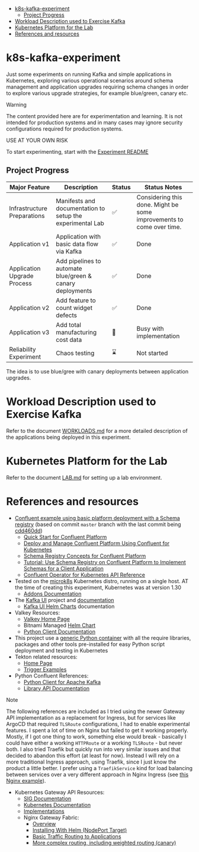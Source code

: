 
- [k8s-kafka-experiment](#k8s-kafka-experiment)
  - [Project Progress](#project-progress)
- [Workload Description used to Exercise Kafka](#workload-description-used-to-exercise-kafka)
- [Kubernetes Platform for the Lab](#kubernetes-platform-for-the-lab)
- [References and resources](#references-and-resources)


# k8s-kafka-experiment

Just some experiments on running Kafka and simple applications in Kubernetes, exploring various operational scenarios around schema management and application upgrades requiring schema changes in order to explore various upgrade strategies, for example blue/green, canary etc.

> [!WARNING]
> The content provided here are for experimentation and learning. It is not intended for production systems and in many cases may ignore security configurations required for production systems.
>
> USE AT YOUR OWN RISK

To start experimenting, start with the [Experiment README](./experiments/README.md)

## Project Progress

<!-- 
Icons:

DONE              :white_check_mark:
Work in Progress  :construction:
Not Started       :hourglass:
-->

| Major Feature               | Description                                               | Status             | Status Notes                                                                                 |
|-----------------------------|-----------------------------------------------------------|--------------------|----------------------------------------------------------------------------------------------|
| Infrastructure Preparations | Manifests and documentation to setup the experimental Lab | :white_check_mark: | Considering this done. Might be some improvements to come over time.                         |
| Application v1              | Application with basic data flow via Kafka                | :white_check_mark: | Done                                                                                         |
| Application Upgrade Process | Add pipelines to automate blue/green & canary deployments | :white_check_mark: | Done                                                                                         |
| Application v2              | Add feature to count widget defects                       | :white_check_mark: | Done                                                                                         |
| Application v3              | Add total manufacturing cost data                         | :construction:     | Busy with implementation                                                                     |
| Reliability Experiment      | Chaos testing                                             | :hourglass:        | Not started                                                                                  |

The idea is to use blue/gree with canary deployments between application upgrades.

# Workload Description used to Exercise Kafka

Refer to the document [WORKLOADS.md](./WORKLOADS.md) for a more detailed description of the applications being deployed in this experiment.

# Kubernetes Platform for the Lab

Refer to the document [LAB.md](./LAB.md) for setting up a lab environment.

# References and resources

* [Confluent example using basic platform deployment with a Schema registry](https://github.com/confluentinc/confluent-kubernetes-examples/tree/master/schemas) (based on commit `master` branch with the last commit being [cdd460dd](https://github.com/confluentinc/confluent-kubernetes-examples/tree/cdd460dd90fbf3abfb348ed43acf97e3167399bd))
  * [Quick Start for Confluent Platform](https://docs.confluent.io/platform/7.7/get-started/platform-quickstart.html#quickstart)
  * [Deploy and Manage Confluent Platform Using Confluent for Kubernetes](https://docs.confluent.io/operator/current/overview.html)
  * [Schema Registry Concepts for Confluent Platform](https://docs.confluent.io/platform/current/schema-registry/fundamentals/index.html)
  * [Tutorial: Use Schema Registry on Confluent Platform to Implement Schemas for a Client Application](https://docs.confluent.io/platform/7.7/schema-registry/schema_registry_onprem_tutorial.html)
  * [Confluent Operator for Kubernetes API Reference](https://docs.confluent.io/operator/current/co-api.html)
* Tested on the [microk8s](https://microk8s.io/) Kubernetes distro, running on a single host. AT the time of creating this experiment, Kubernetes was at version 1.30
  * [Addons Documentation](https://microk8s.io/docs/addons)
* The [Kafka UI](https://github.com/provectus/kafka-ui) project and [documentation](https://docs.kafka-ui.provectus.io/)
  * [Kafka UI Helm Charts](https://docs.kafka-ui.provectus.io/configuration/helm-charts/quick-start) documentation
* Valkey Resources:
  * [Valkey Home Page](https://valkey.io/)
  * Bitnami Managed [Helm Chart](https://github.com/bitnami/charts/blob/main/bitnami/valkey/README.md)
  * [Python Client Documentation](https://valkey-py.readthedocs.io/en/latest/index.html)
* This project use a [generic Python container](https://github.com/nicc777/container-python4aws) with all the require libraries, packages and other tools pre-installed for easy Python script deployment and testing in Kubernetes
* Tekton related resources:
  * [Home Page](https://tekton.dev/)
  * [Trigger Examples](https://github.com/tektoncd/triggers/tree/main/examples)
* Python Confluent References:
  * [Python Client for Apache Kafka](https://docs.confluent.io/kafka-clients/python/current/overview.html)
  * [Library API Documentation](https://docs.confluent.io/platform/current/clients/confluent-kafka-python/html/index.html#)

> [!NOTE]
> The following references are included as I tried using the newer Gateway API implementation as a replacement for Ingress, but for services like ArgoCD that required `TLSRoute` configurations, I had to enable experimental features. I spent a lot of time on Nginx but failed to get it working properly. Mostly, if I got one thing to work, something else would break - basically I could have either a working `HTTPRoute` or a working `TLSRoute` - but never both. I also tried Traefik but quickly run into very similar issues and that decided to abandon this effort (at least for now). Instead I will rely on a more traditional Ingress approach, using Traefik, since I just know the product a little better. I prefer using a `TraefikService` kind for load balancing between services over a very different approach in Nginx Ingress (see [this Nginx example](https://www.elvinefendi.com/2018/11/25/canary-deployment-with-ingress-nginx.html)).

* Kubernetes Gateway API Resources:
  * [SIG Documentation](https://gateway-api.sigs.k8s.io/)
  * [Kubernetes Documentation](https://kubernetes.io/docs/concepts/services-networking/gateway/)
  * [Implementations](https://gateway-api.sigs.k8s.io/implementations/)
  * Nginx Gateway Fabric:
    * [Overview](https://docs.nginx.com/nginx-gateway-fabric/overview/)
    * [Installing With Helm (NodePort Target)](https://docs.nginx.com/nginx-gateway-fabric/installation/installing-ngf/helm/)
    * [Basic Traffic Routing to Applications](https://docs.nginx.com/nginx-gateway-fabric/how-to/traffic-management/routing-traffic-to-your-app/)
    * [More complex routing, including weighted routing (canary)](https://blog.nginx.org/blog/how-nginx-gateway-fabric-implements-complex-routing-rules)

